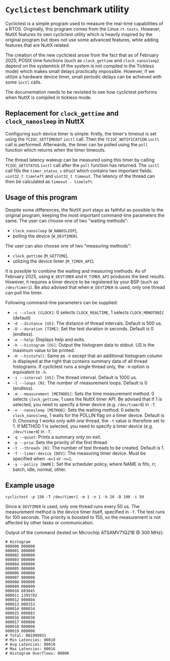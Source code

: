 # `Cyclictest` benchmark utility

Cyclictest is a simple program used to measure the real-time
capabilities of a RTOS. Originally, this program comes from the Linux
`rt-tests`. However, NuttX features its own cyclictest utility which is
heavily inspired by the original program but does not use some advanced
features, while adding features that are NuttX related.

The creation of the new cyclictest arose from the fact that as of
February 2025, POSIX time functions (such as `clock_gettime` and
`clock_nanosleep`) depend on the systemtick (if the system is not
compiled in the Tickless mode) which makes small delays practically
impossible. However, if we utilize a hardware device timer, small
periodic delays can be achieved with some `ioctl` calls.

The documentation needs to be revisited to see how cyclictest performs
when NuttX is compiled in tickless mode.

## Replacement for `clock_gettime` and `clock_nanosleep` in NuttX

Configuring such device timer is simple: firstly, the timer's timeout is
set using the `TCIOC_SETTIMEOUT` `ioctl` call. Then the
`TCIOC_NOTIFICATION` `ioctl` call is performed. Afterwards, the timer
can be polled using the `poll` function which returns when the timer
timeouts.

The thread latency wakeup can be measured using this timer by calling
`TCIOC_GETSTATUS` `ioctl` call after the `poll` function has returned.
The `ioctl` call fills the `timer_status_s` struct which contains two
important fields: `uint32_t timeleft` and `uint32_t timeout`. The
latency of the thread can then be calculated as `timeout - timeleft`.

## Usage of this program

Despite some differences, the NuttX port stays as faithful as possible
to the original program, keeping the most important command-line
parameters the same. The user can choose one of two "waiting methods":

  - `clock_nanosleep` (`W_NANOSLEEP`),
  - polling the device (`W_DEVTIMER`).

The user can also choose one of two "measuring methods":

  - `clock_gettime` (`M_GETTIME`),
  - utilizing the device timer (`M_TIMER_API`).

It is possible to combine the waiting and measuring methods. As of
February 2025, using `W_DEVTIMER` and `M_TIMER_API` produces the best
results. However, it requires a timer device to be registered by your
BSP (such as `/dev/timer1`). Be also advised that when `W_DEVTIMER` is
used, only one thread can poll the timer.

Following command-line parameters can be supplied:

  - `-c --clock [CLOCK]`: 0 selects `CLOCK_REALTIME`, 1 selects
    `CLOCK_MONOTONIC` (default)
  - `-d --distance [US]`: The distance of thread intervals. Default is
    500 us.
  - `-D --duration [TIME]`: Set the test duration in seconds. Default is
    0 (endless).
  - `-e --help`: Displays help and exits.
  - `-h --histogram [US]`: Output the histogram data to stdout. US is
    the maximum value to be printed.
  - `-H --histofall`: Same as `-h` except that an additional histogram
    column is displayed at the right that contains summary data of all
    thread histograms. If cyclictest runs a single thread only, the `-H`
    option is equivalent to `-h`.
  - `-i --interval [US]`: The thread interval. Default is 1000 us.
  - `-l --loops [N]`: The number of measurement loops. Default is 0
    (endless).
  - `-m --measurement [METHODS]`: Sets the time measurement method. 0
    selects `clock_gettime`, 1 uses the NuttX timer API. Be advised that
    if 1 is selected, you need to specify a timer device (e.g.
    `/dev/timer0`) in `-T`.
  - `-n --nanosleep [METHOD]`: Sets the waiting method: 0 selects
    `clock_nanosleep`, 1 waits for the POLLIN flag on a timer device.
    Default is 0. Choosing 1 works only with one thread, the `-t` value
    is therefore set to 1. If METHOD 1 is selected, you need to specify
    a timer device (e.g. `/dev/timer0`) in `-T`.
  - `-q --quiet`: Prints a summary only on exit.
  - `-p --prio`: Sets the priority of the first thread.
  - `-t --threads [N]`: The number of test threads to be created.
    Default is 1.
  - `-T --timer-device [DEV]`: The measuring timer device. Must be
    specified when `-m=1` or `-n=1`.
  - `-y --policy [NAME]`: Set the scheduler policy, where NAME is fifo,
    rr, batch, idle, normal, other.

## Example usage

`cyclictest -p 150 -T /dev/timer1 -m 1 -n 1 -h 20 -D 100 -i 50`

Since `W_DEVTIMER` is used, only one thread runs every 50 us. The
measurement method is the device timer itself, specified in `-T`. The
test runs for 100 seconds. The priority is boosted to 150, so the
measurement is not affected by other tasks or communication.

Output of the command (tested on Microchip ATSAMV71Q21B @ 300 MHz):

``` text
# Histogram
000000 000000
000001 000000
000002 000000
000003 000000
000004 000000
000005 000000
000006 000000
000007 000000
000008 000000
000009 000000
000010 603045
000011 1395782
000012 000804
000013 000153
000014 000034
000015 000083
000016 000030
000017 000000
000018 000000
000019 000000
# Total: 001999931
# Min Latencies: 00010
# Avg Latencies: 00010
# Max Latencies: 00016
# Histogram Overflows: 00000
```
